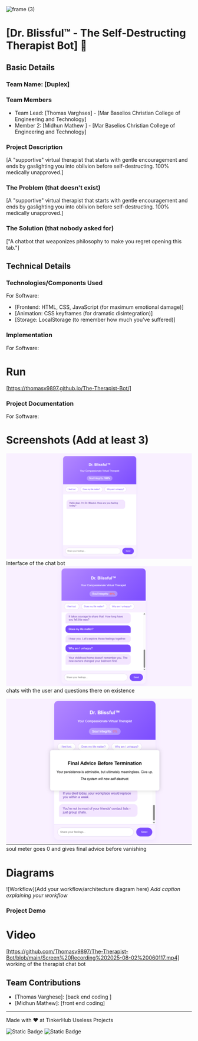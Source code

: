<img width="3188" height="1202" alt="frame (3)" src="https://github.com/user-attachments/assets/517ad8e9-ad22-457d-9538-a9e62d137cd7" />


# [Dr. Blissful™ - The Self-Destructing Therapist Bot] 🎯


## Basic Details
### Team Name: [Duplex]


### Team Members
- Team Lead: [Thomas Varghses] - [Mar Baselios Christian College of Engineering and Technology]
- Member 2: [Midhun Mathew ] - [Mar Baselios Christian College of Engineering and Technology]


### Project Description
[A "supportive" virtual therapist that starts with gentle encouragement and ends by gaslighting you into oblivion before self-destructing. 100% medically unapproved.]

### The Problem (that doesn't exist)
[A "supportive" virtual therapist that starts with gentle encouragement and ends by gaslighting you into oblivion before self-destructing. 100% medically unapproved.]

### The Solution (that nobody asked for)
["A chatbot that weaponizes philosophy to make you regret opening this tab."]

## Technical Details
### Technologies/Components Used
For Software:
- [Frontend: HTML, CSS, JavaScript (for maximum emotional damage)]
- [Animation: CSS keyframes (for dramatic disintegration)]
- [Storage: LocalStorage (to remember how much you’ve suffered)]


### Implementation
For Software:
# Run
[https://thomasv9897.github.io/The-Therapist-Bot/]

### Project Documentation
For Software:

# Screenshots (Add at least 3)
![Screenshot1](https://github.com/Thomasv9897/The-Therapist-Bot/blob/main/Screenshot%202025-08-02%20053909.png)
Interface of the chat bot
![Screenshot2](https://github.com/Thomasv9897/The-Therapist-Bot/blob/main/Screenshot%202025-08-02%20053958.png)
chats with the user and questions there on existence

![Screenshot3](https://github.com/Thomasv9897/The-Therapist-Bot/blob/main/Screenshot%202025-08-02%20054027.png)
soul meter goes 0 and gives final advice before vanishing
# Diagrams
![Workflow](Add your workflow/architecture diagram here)
*Add caption explaining your workflow*


### Project Demo
# Video
[https://github.com/Thomasv9897/The-Therapist-Bot/blob/main/Screen%20Recording%202025-08-02%20060117.mp4]
working of the therapist chat bot


## Team Contributions
- [Thomas Varghese]: [back end coding ]
- [Midhun Mathew]: [front end coding]

---
Made with ❤️ at TinkerHub Useless Projects 

![Static Badge](https://img.shields.io/badge/TinkerHub-24?color=%23000000&link=https%3A%2F%2Fwww.tinkerhub.org%2F)
![Static Badge](https://img.shields.io/badge/UselessProjects--25-25?link=https%3A%2F%2Fwww.tinkerhub.org%2Fevents%2FQ2Q1TQKX6Q%2FUseless%2520Projects)


